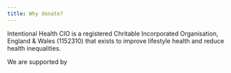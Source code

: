 ```yaml
---
title: Why donate?
---
```


Intentional Health CIO is a registered Chritable Incorporated Organisation, England & Wales (1152310) that exists to improve lifestyle health and reduce health inequalities. 

We are supported by

<script type="text/javascript" src="https://cdnjs.buymeacoffee.com/1.0.0/button.prod.min.js" data-name="bmc-button" data-slug="nikydix" data-color="#FFDD00" data-emoji=""  data-font="Bree" data-text="Buy me a coffee" data-outline-color="#000000" data-font-color="#000000" data-coffee-color="#ffffff" ></script>